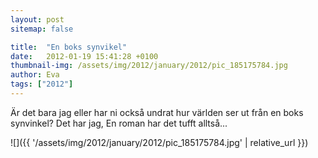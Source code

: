 ```yaml
---
layout: post
sitemap: false

title:  "En boks synvikel"
date:   2012-01-19 15:41:28 +0100
thumbnail-img: /assets/img/2012/january/2012/pic_185175784.jpg
author: Eva
tags: ["2012"]
---
```


Är det bara jag eller har ni också undrat hur världen ser ut från en boks synvinkel? Det har jag, En roman har det tufft alltså...

![]({{ '/assets/img/2012/january/2012/pic_185175784.jpg'  | relative_url }})

